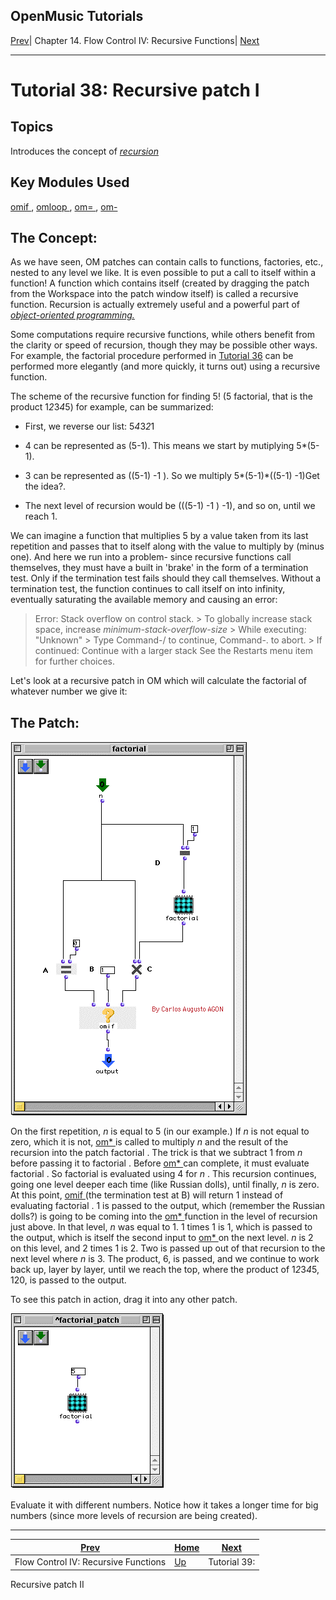 OpenMusic Tutorials  
---  
[Prev](tut.gen.38-39)| Chapter 14. Flow Control IV: Recursive Functions|
[Next](tut.gen.39)  
  
* * *

# Tutorial 38: Recursive patch I

## Topics

Introduces the concept of [_recursion_](glossary#RECURSIVITY)

## Key Modules Used

[ omif ](omif), [ omloop ](omloop), [ om= ](omequal),
[ om- ](omminus)

## The Concept:

As we have seen, OM patches can contain calls to functions, factories, etc.,
nested to any level we like. It is even possible to put a call to itself
within a function! A function which contains itself (created by dragging the
patch from the Workspace into the patch window itself) is called a recursive
function. Recursion is actually extremely useful and a powerful part of
[_object-oriented programming._](glossary#O-O-PROGRAMMING)

Some computations require recursive functions, while others benefit from the
clarity or speed of recursion, though they may be possible other ways. For
example, the factorial procedure performed in [Tutorial 36](tut.gen.36)
can be performed more elegantly (and more quickly, it turns out) using a
recursive function.

The scheme of the recursive function for finding 5! (5 factorial, that is the
product 1*2*3*4*5) for example, can be summarized:

  * First, we reverse our list: 5*4*3*2*1

  * 4 can be represented as (5-1). This means we start by mutiplying 5*(5-1).

  * 3 can be represented as ((5-1) -1 ). So we multiply 5*(5-1)*((5-1) -1)Get the idea?. 

  * The next level of recursion would be (((5-1) -1 ) -1), and so on, until we reach 1. 

We can imagine a function that multiplies 5 by a value taken from its last
repetition and passes that to itself along with the value to multiply by
(minus one). And here we run into a problem- since recursive functions call
themselves, they must have a built in 'brake' in the form of a termination
test. Only if the termination test fails should they call themselves. Without
a termination test, the function continues to call itself on into infinity,
eventually saturating the available memory and causing an error:

 > Error: Stack overflow on control stack. > To globally increase stack space,
> increase *minimum-stack-overflow-size* > While executing: "Unknown" > Type
Command-/ to continue, Command-. to abort. > If continued: Continue with a
larger stack See the Restarts menu item for further choices. 

Let's look at a recursive patch in OM which will calculate the factorial of
whatever number we give it:

## The Patch:

![](figures/tutorials/general/38a.png)

On the first repetition,  _n_  is equal to 5 (in our example.) If  _n_  is not
equal to zero, which it is not, [ om* ](ommultiply) is called to multiply
 _n_  and the result of the recursion into the patch  factorial . The trick is
that we subtract 1 from  _n_  before passing it to  factorial . Before
[ om* ](ommultiply) can complete, it must evaluate  factorial . So
factorial is evaluated using 4 for  _n_ . This recursion continues, going one
level deeper each time (like Russian dolls), until finally,  _n_  is zero. At
this point, [ omif ](omif) (the termination test at B) will return 1
instead of evaluating  factorial . 1 is passed to the output, which (remember
the Russian dolls?) is going to be coming into the [ om* ](ommultiply)
function in the level of recursion just above. In that level,  _n_  was equal
to 1. 1 times 1 is 1, which is passed to the output, which is itself the
second input to [ om* ](ommultiply) on the next level.  _n_  is 2 on this
level, and 2 times 1 is 2. Two is passed up out of that recursion to the next
level where  _n_  is 3. The product, 6, is passed, and we continue to work
back up, layer by layer, until we reach the top, where the product of
1*2*3*4*5, 120, is passed to the output.

To see this patch in action, drag it into any other patch.

![](figures/tutorials/general/38b.png)

Evaluate it with different numbers. Notice how it takes a longer time for big
numbers (since more levels of recursion are being created).

* * *

[Prev](tut.gen.38-39)| [Home](index)| [Next](tut.gen.39)  
---|---|---  
Flow Control IV: Recursive Functions| [Up](tut.gen.38-39)| Tutorial 39:
Recursive patch II

